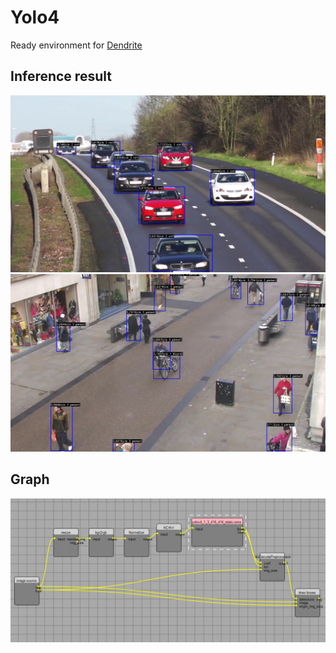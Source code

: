 # Yolo4
Ready environment for [Dendrite](https://github.com/fel88/Dendrite)


## Inference result
<img src="result1.jpg"/>
<img src="result2.jpg"/>


## Graph

<img src="img.jpg"/>
